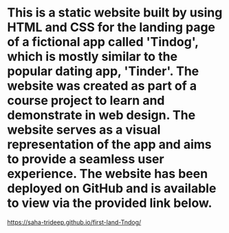 # This is a static website built by using HTML and CSS for the landing page of a fictional app called 'Tindog', which is mostly similar to the popular dating app, 'Tinder'. The website was created as part of a course project to learn and demonstrate in web design. The website serves as a visual representation of the app and aims to provide a seamless user experience. The website has been deployed on GitHub and is available to view via the provided link below. 
https://saha-trideep.github.io/first-land-Tndog/

